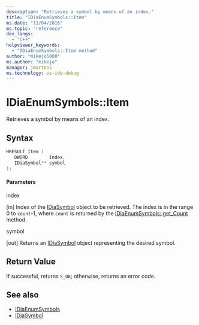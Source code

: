 ```yaml
---
description: "Retrieves a symbol by means of an index."
title: "IDiaEnumSymbols::Item"
ms.date: "11/04/2016"
ms.topic: "reference"
dev_langs:
  - "C++"
helpviewer_keywords:
  - "IDiaEnumSymbols::Item method"
author: "mikejo5000"
ms.author: "mikejo"
manager: jmartens
ms.technology: vs-ide-debug
---
```

# IDiaEnumSymbols::Item

Retrieves a symbol by means of an index.

## Syntax

```C++
HRESULT Item ( 
   DWORD        index,
   IDiaSymbol** symbol
);
```

#### Parameters
 index

[in] Index of the [IDiaSymbol](../../debugger/debug-interface-access/idiasymbol.md) object to be retrieved. The index is in the range 0 to `count`-1, where `count` is returned by the [IDiaEnumSymbols::get_Count](../../debugger/debug-interface-access/idiaenumsymbols-get-count.md) method.

 symbol

[out] Returns an [IDiaSymbol](../../debugger/debug-interface-access/idiasymbol.md) object representing the desired symbol.

## Return Value
 If successful, returns `S_OK`; otherwise, returns an error code.

## See also
- [IDiaEnumSymbols](../../debugger/debug-interface-access/idiaenumsymbols.md)
- [IDiaSymbol](../../debugger/debug-interface-access/idiasymbol.md)
